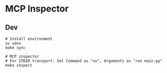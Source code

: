 # MCP Inspector

## Dev
```
# Install environment
uv venv
make sync

# MCP inspector
# For STDIO transport: Set Command as "uv", Arguments as "run main.py"
make inspect
```
